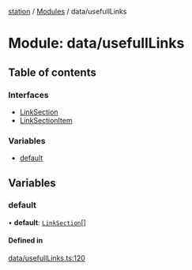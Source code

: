 [station](../README.md) / [Modules](../modules.md) / data/usefullLinks

# Module: data/usefullLinks

## Table of contents

### Interfaces

- [LinkSection](../interfaces/data_usefullLinks.LinkSection.md)
- [LinkSectionItem](../interfaces/data_usefullLinks.LinkSectionItem.md)

### Variables

- [default](data_usefullLinks.md#default)

## Variables

### default

• **default**: [`LinkSection`](../interfaces/data_usefullLinks.LinkSection.md)[]

#### Defined in

[data/usefullLinks.ts:120](https://github.com/kiotosi/station/blob/cfb6b0e/data/usefullLinks.ts#L120)

